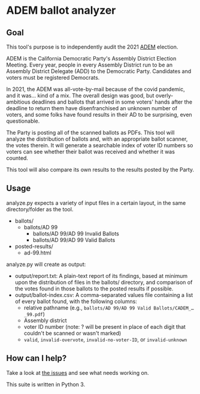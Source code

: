 # ADEM ballot analyzer

## Goal

This tool's purpose is to independently audit the 2021 [ADEM](https://adem.cadem.org/) election.

ADEM is the California Democratic Party's Assembly District Election Meeting. Every year, people in every Assembly District run to be an Assembly District Delegate (ADD) to the Democratic Party. Candidates and voters must be registered Democrats.

In 2021, the ADEM was all-vote-by-mail because of the covid pandemic, and it was… kind of a mix. The overall design was good, but overly-ambitious deadlines and ballots that arrived in some voters' hands after the deadline to return them have disenfranchised an unknown number of voters, and some folks have found results in their AD to be surprising, even questionable.

The Party is posting all of the scanned ballots as PDFs. This tool will analyze the distribution of ballots and, with an appropriate ballot scanner, the votes therein. It will generate a searchable index of voter ID numbers so voters can see whether their ballot was received and whether it was counted.

This tool will also compare its own results to the results posted by the Party.

## Usage

analyze.py expects a variety of input files in a certain layout, in the same directory/folder as the tool.

- ballots/
  - ballots/AD 99
    - ballots/AD 99/AD 99 Invalid Ballots
    - ballots/AD 99/AD 99 Valid Ballots
- posted-results/
  - ad-99.html

analyze.py will create as output:

- output/report.txt: A plain-text report of its findings, based at minimum upon the distribution of files in the ballots/ directory, and comparison of the votes found in those ballots to the posted results if possible.
- output/ballot-index.csv: A comma-separated values file containing a list of every ballot found, with the following columns:
  - relative pathname (e.g., `ballots/AD 99/AD 99 Valid Ballots/CADEM_…_99.pdf`)
  - Assembly district
  - voter ID number (note: ? will be present in place of each digit that couldn't be scanned or wasn't marked)
  - `valid`, `invalid-overvote`, `invalid-no-voter-ID`, or `invalid-unknown`

## How can I help?

Take a look at [the issues](https://github.com/boredzo/ADEM-analyzer/issues/) and see what needs working on. 

This suite is written in Python 3.